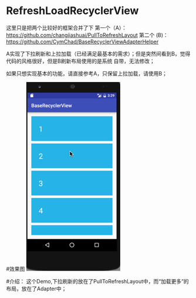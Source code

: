 # RefreshLoadRecyclerView

这里只是把两个比较好的框架合并了下
第一个（A）：https://github.com/changjiashuai/PullToRefreshLayout
第二个 (B)：https://github.com/CymChad/BaseRecyclerViewAdapterHelper

A实现了下拉刷新和上拉加载（已经满足最基本的需求）；但是突然间看到B，觉得代码的风格很好，但是B刷新布局使用的是系统
自带，无法修改；

如果只想实现基本的功能，请直接参考A，只保留上拉加载，请使用B；


#效果图
![RefreshLoadRecyclerView](screenshots/recyclerview.gif)

#介绍：
这个Demo,下拉刷新的放在了PullToRefreshLayout中，而“加载更多”的布局，放在了Adapter中；